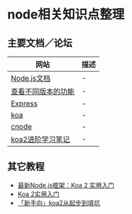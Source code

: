 # node相关知识点整理

## 主要文档／论坛

网站                                                     | 描述
------------------------------------------------------ | --
[Node.js文档](http://nodejs.cn/api/)                     | -
[查看不同版本的功能](http://node.green/)                        | -
[Express](http://www.expressjs.com.cn/)                | -
[koa](http://koajs.com/)                               | -
[cnode](https://cnodejs.org/)                          | -
[koa2进阶学习笔记](https://chenshenhai.github.io/koa2-note/) | -

## 其它教程

- [最新Node.js框架：Koa 2 实用入门](https://sanwen8.cn/p/1feFr7y.html)
- [Koa 2实用入门](https://cnodejs.org/topic/5709959abc564eaf3c6a48c8)
- [「新手向」koa2从起步到填坑](http://www.jianshu.com/p/6b816c609669)
